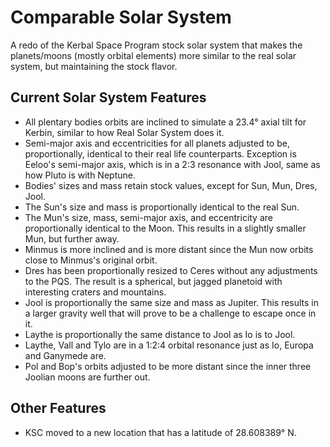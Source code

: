 # Comparable Solar System
A redo of the Kerbal Space Program stock solar system that makes the planets/moons (mostly orbital elements) more similar to the real solar system, but maintaining the stock flavor.

## Current Solar System Features
* All plentary bodies orbits are inclined to simulate a 23.4° axial tilt for Kerbin, similar to how Real Solar System does it.
* Semi-major axis and eccentricities for all planets adjusted to be, proportionally, identical to their real life counterparts. Exception is Eeloo's semi-major axis, which is in a 2:3 resonance with Jool, same as how Pluto is with Neptune.
* Bodies' sizes and mass retain stock values, except for Sun, Mun, Dres, Jool.
* The Sun's size and mass is proportionally identical to the real Sun.
* The Mun's size, mass, semi-major axis, and eccentricity are proportionally identical to the Moon. This results in a slightly smaller Mun, but further away.
* Minmus is more inclined and is more distant since the Mun now orbits close to Minmus's original orbit.
* Dres has been proportionally resized to Ceres without any adjustments to the PQS. The result is a spherical, but jagged planetoid with interesting craters and mountains.
* Jool is proportionally the same size and mass as Jupiter. This results in a larger gravity well that will prove to be a challenge to escape once in it.
* Laythe is proportionally the same distance to Jool as Io is to Jool.
* Laythe, Vall and Tylo are in a 1:2:4 orbital resonance just as Io, Europa and Ganymede are.
* Pol and Bop's orbits adjusted to be more distant since the inner three Joolian moons are further out.

## Other Features
* KSC moved to a new location that has a latitude of 28.608389° N.
